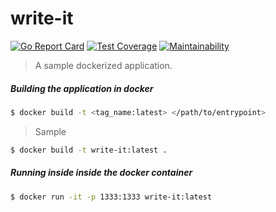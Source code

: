 # write-it
[![Go Report Card](https://goreportcard.com/badge/github.com/rbo13/write-it)](https://goreportcard.com/report/github.com/rbo13/write-it)
[![Test Coverage](https://api.codeclimate.com/v1/badges/d6310e6cfc7b68ffb2bd/test_coverage)](https://codeclimate.com/github/rbo13/write-it/test_coverage)
[![Maintainability](https://api.codeclimate.com/v1/badges/d6310e6cfc7b68ffb2bd/maintainability)](https://codeclimate.com/github/rbo13/write-it/maintainability)


> A sample dockerized application.


##### Building the application in docker
```sh
$ docker build -t <tag_name:latest> </path/to/entrypoint>
```


> Sample
```sh
$ docker build -t write-it:latest .
```


##### Running inside inside the docker container
```sh
$ docker run -it -p 1333:1333 write-it:latest
```